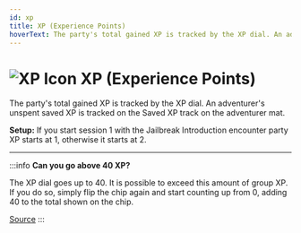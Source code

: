 ```yaml
---
id: xp
title: XP (Experience Points)
hoverText: The party's total gained XP is tracked by the XP dial. An adventurer's unspent saved XP is tracked on the Saved XP track on the adventurer mat.
---
```


# <img src="/icons/xp.svg" alt="XP Icon" /> XP (Experience Points)

The party's total gained XP is tracked by the XP dial. An adventurer's unspent saved XP is tracked on the Saved XP track on the adventurer mat.

**Setup:** If you start session 1 with the Jailbreak Introduction encounter party XP starts at 1, otherwise it starts at 2.

---

:::info
**Can you go above 40 XP?**

The XP dial goes up to 40. It is possible to exceed this amount of group XP. If you do so, simply flip the chip again and start counting up from 0, adding 40 to the total shown on the chip.

<a href="https://support.chiptheorygames.com/support/solutions/articles/33000294292" target="_blank">Source</a>
:::
